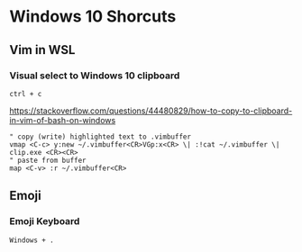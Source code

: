 # Windows 10 Shorcuts

## Vim in WSL

### Visual select to Windows 10 clipboard

`ctrl + c`

https://stackoverflow.com/questions/44480829/how-to-copy-to-clipboard-in-vim-of-bash-on-windows

```
" copy (write) highlighted text to .vimbuffer
vmap <C-c> y:new ~/.vimbuffer<CR>VGp:x<CR> \| :!cat ~/.vimbuffer \| clip.exe <CR><CR>
" paste from buffer
map <C-v> :r ~/.vimbuffer<CR>
```
## Emoji

### Emoji Keyboard

`Windows + .`
